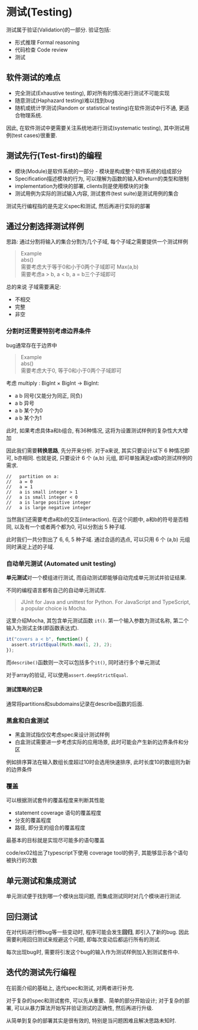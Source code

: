 # 测试(Testing)

测试属于验证(Validation)的一部分. 验证包括:
- 形式推理 Formal reasoning
- 代码检查 Code review
- 测试

## 软件测试的难点

- 完全测试(Exhaustive testing), 即对所有的情况进行测试不可能实现
- 随意测试(Haphazard testing)难以找到bug
- 随机或统计学测试(Random or statistical testing)在软件测试中行不通, 更适合物理系统.

因此, 在软件测试中更需要关注系统地进行测试(systematic testing), 其中测试用例(test cases)很重要.

## 测试先行(Test-first)的编程

- 模块(Module)是软件系统的一部分 - 模块是构成整个软件系统的组成部分
- Specification描述模块的行为, 可以理解为函数的输入和return的类型和限制
- implementation为模块的部署, clients则是使用模块的对象
- 测试用例为实际的测试输入内容, 测试套件(test suite)是测试用例的集合

测试先行编程指的是先定义spec和测试, 然后再进行实际的部署

## 通过分割选择测试样例

思路: 通过分割将输入的集合分割为几个子域, 每个子域之需要提供一个测试样例

> Example  
> abs()  
> 需要考虑大于等于0和小于0两个子域即可
> Max(a,b)  
> 需要考虑a > b, a < b, a = b三个子域即可

总的来说 子域需要满足:
- 不相交
- 完整
- 非空

### 分割时还需要特别考虑边界条件

bug通常存在于边界中

> Example  
> abs()  
> 需要考虑大于0, 等于0和小于0两个子域即可

考虑 multiply : BigInt × BigInt → BigInt:
- a b 同号(又能分为同正, 同负)
- a b 异号
- a b 某个为0
- a b 某个为1

此时, 如果考虑具体a和b组合, 有36种情况, 这将为设置测试样例的复杂性大大增加

因此我们需要**转换思路**,  先分开来分析. 对于a来说, 其实只要设计以下 6 种情况即可, b亦相同. 也就是说, 只要设计 6 个 (a,b) 元组, 即可单独满足a或b的测试样例的需求.

```
//   partition on a:
//   a = 0
//   a = 1
//   a is small integer > 1
//   a is small integer < 0
//   a is large positive integer
//   a is large negative integer
```

当然我们还需要考虑a和b的交互(interaction). 在这个问题中, a和b的符号是否相同, 以及有一个或者两个都为0, 可以分割出 5 种子域.

此时我们一共分割出了 6, 6, 5 种子域. 通过合适的选点, 可以只用 6 个 (a,b) 元组同时满足上述的子域.

### 自动单元测试 (Automated unit testing)

**单元测试**对一个模组进行测试, 而自动测试即能够自动完成单元测试并验证结果.

不同的编程语言都有自己的自动单元测试库. 

> JUnit for Java and unittest for Python. For JavaScript and TypeScript, a popular choice is Mocha.

这里介绍Mocha, 其包含单元测试函数 `it()`. 第一个输入参数为测试名称, 第二个输入为测试主体(即函数表达式).

```typescript
it("covers a < b", function() {
  assert.strictEqual(Math.max(1, 2), 2);
});
```

而`describe()`函数则一次可以包括多个`it()`, 同时进行多个单元测试

对于array的验证, 可以使用`assert.deepStrictEqual`.

#### 测试策略的记录

通常将partitions和subdomains记录在describe函数的后面.

### 黑盒和白盒测试

- 黑盒测试指仅仅考虑spec来设计测试样例
- 白盒测试需要进一步考虑实际的应用场景, 此时可能会产生新的边界条件和分区

例如排序算法在输入数组长度超过10时会选用快速排序, 此时长度10的数组则为新的边界条件

### 覆盖

可以根据测试套件的覆盖程度来判断其性能

- statement coverage 语句的覆盖程度
- 分支的覆盖程度
- 路径, 即分支的组合的覆盖程度

最基本的目标就是实现尽可能多的语句覆盖

code/ex02给出了typescript下使用 coverage tool的例子, 其能够显示各个语句被执行的次数

## 单元测试和集成测试

单元测试便于找到哪一个模块出现问题, 而集成测试同时对几个模块进行测试.

## 回归测试

在对代码进行修bug等一些变动时, 程序可能会发生**回归**, 即引入了新的bug. 因此需要利用回归测试来规避这个问题, 即每次变动后都运行所有的测试.

每次出现bug时, 需要将引发这个bug的输入作为测试样例加入到测试套件中.

## 迭代的测试先行编程

在前面介绍的基础上, 迭代spec和测试, 对两者进行补充.

对于复杂的spec和测试套件, 可以先从重要、简单的部分开始设计; 对于复杂的部署, 可以从暴力算法开始写并验证测试的正确性, 然后再进行升级.

从简单到复杂的部署其实是很有效的, 特别是当问题困难且解决思路未知时.
